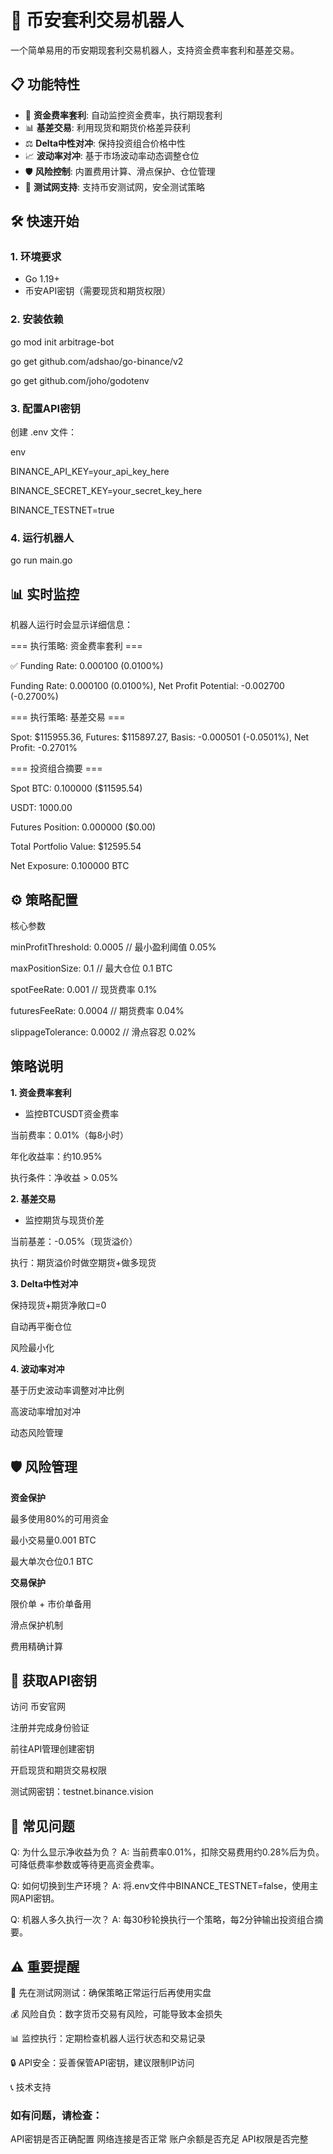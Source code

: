 # 🚀 币安套利交易机器人

一个简单易用的币安期现套利交易机器人，支持资金费率套利和基差交易。

## 📋 功能特性

- 🎯 **资金费率套利**: 自动监控资金费率，执行期现套利
- 📊 **基差交易**: 利用现货和期货价格差异获利
- ⚖️ **Delta中性对冲**: 保持投资组合价格中性
- 📈 **波动率对冲**: 基于市场波动率动态调整仓位
- 🛡️ **风险控制**: 内置费用计算、滑点保护、仓位管理
- 🧪 **测试网支持**: 支持币安测试网，安全测试策略

## 🛠 快速开始

### 1. 环境要求

- Go 1.19+
- 币安API密钥（需要现货和期货权限）

### 2. 安装依赖

go mod init arbitrage-bot

go get github.com/adshao/go-binance/v2

go get github.com/joho/godotenv

### 3. 配置API密钥

创建 .env 文件：

env

BINANCE_API_KEY=your_api_key_here

BINANCE_SECRET_KEY=your_secret_key_here

BINANCE_TESTNET=true

### 4. 运行机器人

go run main.go

## 📊 实时监控

机器人运行时会显示详细信息：


=== 执行策略: 资金费率套利 ===

✅ Funding Rate: 0.000100 (0.0100%)

Funding Rate: 0.000100 (0.0100%), Net Profit Potential: -0.002700 (-0.2700%)

=== 执行策略: 基差交易 ===

Spot: $115955.36, Futures: $115897.27, Basis: -0.000501 (-0.0501%), Net Profit: -0.2701%

=== 投资组合摘要 ===

Spot BTC: 0.100000 ($11595.54)

USDT: 1000.00

Futures Position: 0.000000 ($0.00)

Total Portfolio Value: $12595.54

Net Exposure: 0.100000 BTC

## ⚙️ 策略配置

核心参数


minProfitThreshold: 0.0005  // 最小盈利阈值 0.05%

maxPositionSize:    0.1     // 最大仓位 0.1 BTC

spotFeeRate:        0.001   // 现货费率 0.1%

futuresFeeRate:     0.0004  // 期货费率 0.04%

slippageTolerance:  0.0002  // 滑点容忍 0.02%
## 策略说明

**1. 资金费率套利**

- 监控BTCUSDT资金费率

当前费率：0.01%（每8小时）

年化收益率：约10.95%

执行条件：净收益 > 0.05%

**2. 基差交易**

- 监控期货与现货价差

当前基差：-0.05%（现货溢价）

执行：期货溢价时做空期货+做多现货

**3. Delta中性对冲**

保持现货+期货净敞口=0

自动再平衡仓位

风险最小化

**4. 波动率对冲**

基于历史波动率调整对冲比例

高波动率增加对冲

动态风险管理

## 🛡️ 风险管理

**资金保护**

最多使用80%的可用资金

最小交易量0.001 BTC

最大单次仓位0.1 BTC

**交易保护**

限价单 + 市价单备用

滑点保护机制

费用精确计算

## 📱 获取API密钥

访问 币安官网

注册并完成身份验证

前往API管理创建密钥

开启现货和期货交易权限

测试网密钥：testnet.binance.vision

## 🔧 常见问题
Q: 为什么显示净收益为负？
A: 当前费率0.01%，扣除交易费用约0.28%后为负。可降低费率参数或等待更高资金费率。

Q: 如何切换到生产环境？
A: 将.env文件中BINANCE_TESTNET=false，使用主网API密钥。

Q: 机器人多久执行一次？
A: 每30秒轮换执行一个策略，每2分钟输出投资组合摘要。

## ⚠️ 重要提醒

🧪 先在测试网测试：确保策略正常运行后再使用实盘

💰 风险自负：数字货币交易有风险，可能导致本金损失

📊 监控执行：定期检查机器人运行状态和交易记录

🔒 API安全：妥善保管API密钥，建议限制IP访问

📞 技术支持
### 如有问题，请检查：

API密钥是否正确配置
网络连接是否正常
账户余额是否充足
API权限是否完整
